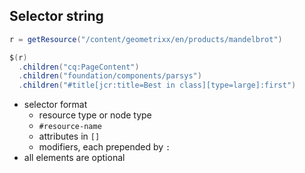 ## Selector string

```java
r = getResource("/content/geometrixx/en/products/mandelbrot")

$(r)
  .children("cq:PageContent")
  .children("foundation/components/parsys")
  .children("#title[jcr:title=Best in class][type=large]:first")
```

* selector format
  * resource type or node type
  * `#resource-name`
  * attributes in `[]`
  * modifiers, each prepended by `:`
* all elements are optional
